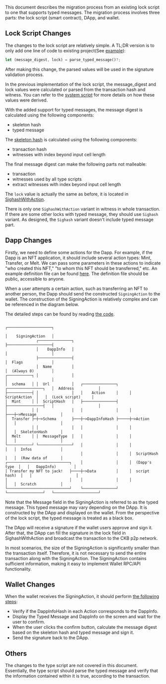 
This document describes the migration process from an existing lock script to
one that supports typed messages. The migration process involves three parts:
the lock script (smart contract), DApp, and wallet.

## Lock Script Changes
The changes to the lock script are relatively simple. A TL;DR version is to only add one
line of code to existing project(See
[example](https://github.com/cryptape/ckb-typed-message-poc/blob/76676d0b229c914743b0204931b98f4c8e4e71e6/contracts/typed-message-lock-demo/src/entry.rs#L20)):
```Rust
let (message_digest, lock) = parse_typed_message()?;
```
After making this change, the parsed values will be used in the signature
validation process.

In the previous implementation of the lock script, the message_digest and lock
values were calculated or parsed from the transaction hash and witness. You can
refer to the [system
script](https://github.com/nervosnetwork/ckb-system-scripts/blob/master/c/secp256k1_blake160_sighash_all.c)
for more details on how these values were derived.

With the added support for typed messages, the message digest is calculated using the following components:
- skeleton hash
- typed message

The [skeleton hash]((https://github.com/cryptape/ckb-typed-message-poc/blob/76676d0b229c914743b0204931b98f4c8e4e71e6/ckb-typed-message/src/lib.rs#L112)) is calculated using the following components:
- transaction hash
- witnesses with index beyond input cell length

The final message digest can make the following parts not malleable:
- transaction
- witnesses used by all type scripts
- extract witnesses with index beyond input cell length

The `lock` value is actually the same as before, it is located in
[SighashWithAction](https://github.com/XuJiandong/ckb-typed-message-poc/blob/24e764ed01c29cbf5be17225402f4847a6f50992/schemas/basic.mol#L28).

There is only one `SighashWithAction` variant in witness in whole transaction. If
there are some other locks with typed message, they should use `Sighash` variant.
As designed, the `Sighash` variant doesn't include typed message part.

## Dapp Changes

Firstly, we need to define some actions for the Dapp. For example, if the Dapp
is an NFT application, it should include several action types: Mint, Transfer,
or Melt. We can pass some parameters in these actions to indicate "who created
this NFT," "to whom this NFT should be transferred," etc. An example definition
file can be found
[here](https://github.com/cryptape/ckb-typed-message-poc/blob/main/schemas/spore.mol).
The definition file should be public, accessible to anyone.

When a user attempts a certain action, such as transferring an NFT to another
person, the Dapp should send the constructed `SigningAction` to the wallet. The
construction of the SigningAction is relatively complex and can be referenced in
the diagram below.

The detailed steps can be found by reading [the
code](https://github.com/cryptape/ckb-typed-message-poc/blob/main/dapp/src/tmTransferSpore.ts).

```
                                                                             ┌────────────────────┐
                                                                             │    SigningAction   │
              ┌───────────────┐                                              ├────────────────────┤
              │    DappInfo   │                                              │                    │
              ├───────────────┤                                              │  Flags             │
              │  Name         │                                              │  (Always 0)        │
┌───────────┐ │               │                                              │                    │
│  schema   │ │  Url          │   ┌───────────────┐     ┌────────────────┐   │  Address           │
├───────────┤ │               │   │    Action     │     │  ScriptAction  │   │  (Lock script)     │
│  Mint     │ │  ScriptHash   │   ├───────────────┤     ├────────────────┤   │                    │
│           │ │               │   │               │     │                ├───┼─>Message           │
│  Transfer ├─┼─>Schema       ├───┼─>DappInfoHash ├─────┼─>Action        │   │                    │
│           │ │               │   │               │     │                │   │  SkeletonHash      │
│  Melt     │ │  MessageType  │   │               │     │                │   │                    │
└───────────┘ └───────────────┘   │               │     │                │   │  Infos             │
                                  │               │     │  ScriptHash    │   │  (Raw data of      │
┌────────────────────────────┐    │               │     │  (Dapp's type  │   │   DappInfo)        │
│ Transfer my NFT to jack!   ├────┼─>Data         │     │  script hash)  │   │                    │
│                            │    │               │     │                │   │  Scratch           │
└────────────────────────────┘    └───────────────┘     └────────────────┘   └────────────────────┘
```

Note that the Message field in the SigningAction is referred to as the typed
message. This typed message may vary depending on the DApp. It is constructed by
the DApp and displayed on the wallet. From the perspective of the lock script,
the typed message is treated as a black box.


The DApp will receive a signature if the wallet users approve and sign it. After
that, the DApp can fill the signature in the lock field in SighashWithAction and
broadcast the transaction to the CKB p2p network.

In most scenarios, the size of the SigningAction is significantly smaller than
the transaction itself. Therefore, it is not necessary to send the entire
transaction along with the SigningAction. The SigningAction contains sufficient
information, making it easy to implement Wallet RPC/API functionality.

## Wallet Changes

When the wallet receives the SigningAction, it should perform [the following steps](https://github.com/cryptape/ckb-typed-message-poc/blob/main/dapp/src/tmWallet.ts):

- Verify if the DappInfoHash in each Action corresponds to the DappInfo.
- Display the Typed Message and DappInfo on the screen and wait for the user to confirm.
- When the user clicks the confirm button, calculate the message digest based on
  the skeleton hash and typed message and sign it.
- Send the signature back to the DApp.


## Others

The changes to the type script are not covered in this document. Essentially,
the type script should parse the typed message and verify that the information
contained within it is true, according to the transaction.
